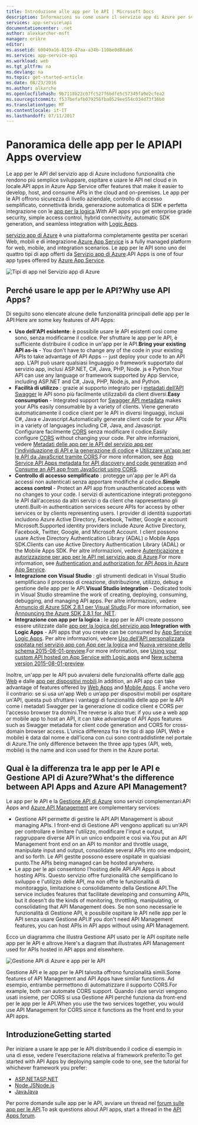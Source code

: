 ```yaml
---
title: Introduzione alle app per le API | Microsoft Docs
description: Informazioni su come usare il servizio app di Azure per sviluppare, ospitare e utilizzare le API RESTful.
services: app-service\api
documentationcenter: .net
author: alexkarcher-msft
manager: erikre
editor: 
ms.assetid: 60049a16-8159-47aa-a34b-110be0d8dab6
ms.service: app-service-api
ms.workload: web
ms.tgt_pltfrm: na
ms.devlang: na
ms.topic: get-started-article
ms.date: 08/23/2016
ms.author: alkarche
ms.openlocfilehash: 9b7118b22c07fc527f6bdfe5c57345fa9e2cfea2
ms.sourcegitcommit: f537befafb079256fba0529ee554c034d73f36b0
ms.translationtype: MT
ms.contentlocale: it-IT
ms.lasthandoff: 07/11/2017
---
```

# <a name="api-apps-overview"></a><span data-ttu-id="c1847-103">Panoramica delle app per le API</span><span class="sxs-lookup"><span data-stu-id="c1847-103">API Apps overview</span></span>
<span data-ttu-id="c1847-104">Le app per le API del servizio app di Azure includono funzionalità che rendono più semplice sviluppare, ospitare e usare le API nel cloud e in locale.</span><span class="sxs-lookup"><span data-stu-id="c1847-104">API apps in Azure App Service offer features that make it easier to develop, host, and consume APIs in the cloud and on-premises.</span></span> <span data-ttu-id="c1847-105">Le app per le API offrono sicurezza di livello aziendale, controllo di accesso semplificato, connettività ibrida, generazione automatica di SDK e perfetta integrazione con le [app per la logica](../logic-apps/logic-apps-what-are-logic-apps.md).</span><span class="sxs-lookup"><span data-stu-id="c1847-105">With API apps you get enterprise grade security, simple access control, hybrid connectivity, automatic SDK generation, and seamless integration with [Logic Apps](../logic-apps/logic-apps-what-are-logic-apps.md).</span></span>

<span data-ttu-id="c1847-106">[servizio app di Azure](../app-service/app-service-value-prop-what-is.md) è una piattaforma completamente gestita per scenari Web, mobili e di integrazione.</span><span class="sxs-lookup"><span data-stu-id="c1847-106">[Azure App Service](../app-service/app-service-value-prop-what-is.md) is a fully managed platform for web, mobile, and integration scenarios.</span></span> <span data-ttu-id="c1847-107">Le app per le API sono uno dei quattro tipi di app offerti da [Servizio app di Azure](../app-service/app-service-value-prop-what-is.md).</span><span class="sxs-lookup"><span data-stu-id="c1847-107">API Apps is one of four app types offered by [Azure App Service](../app-service/app-service-value-prop-what-is.md).</span></span>

![Tipi di app nel Servizio app di Azure](./media/app-service-api-apps-why-best-platform/appservicesuite.png)

## <a name="why-use-api-apps"></a><span data-ttu-id="c1847-109">Perché usare le app per le API?</span><span class="sxs-lookup"><span data-stu-id="c1847-109">Why use API Apps?</span></span>
<span data-ttu-id="c1847-110">Di seguito sono elencate alcune delle funzionalità principali delle app per le API:</span><span class="sxs-lookup"><span data-stu-id="c1847-110">Here are some key features of API Apps:</span></span>

* <span data-ttu-id="c1847-111">**Uso dell'API esistente**: è possibile usare le API esistenti così come sono, senza modificarne il codice. Per sfruttare le app per le API, è sufficiente distribuire il codice in un'app per le API.</span><span class="sxs-lookup"><span data-stu-id="c1847-111">**Bring your existing API as-is** - You don't have to change any of the code in your existing APIs to take advantage of API Apps -- just deploy your code to an API app.</span></span> <span data-ttu-id="c1847-112">L'API può usare qualsiasi linguaggio o framework supportato dal servizio app, inclusi ASP.NET, C#, Java, PHP, Node. js e Python.</span><span class="sxs-lookup"><span data-stu-id="c1847-112">Your API can use any language or framework supported by App Service, including ASP.NET and C#, Java, PHP, Node.js, and Python.</span></span>
* <span data-ttu-id="c1847-113">**Facilità di utilizzo** : grazie al supporto integrato per i [metadati dell’API Swagger](http://swagger.io/) le API sono più facilmente utilizzabili da client diversi.</span><span class="sxs-lookup"><span data-stu-id="c1847-113">**Easy consumption** - Integrated support for [Swagger API metadata](http://swagger.io/) makes your APIs easily consumable by a variety of clients.</span></span>  <span data-ttu-id="c1847-114">Viene generato automaticamente il codice client per le API in diversi linguaggi, inclusi C#, Java e Javascript.</span><span class="sxs-lookup"><span data-stu-id="c1847-114">Automatically generate client code for your APIs in a variety of languages including C#, Java, and Javascript.</span></span> <span data-ttu-id="c1847-115">Configurare facilmente [CORS](app-service-api-cors-consume-javascript.md) senza modificare il codice.</span><span class="sxs-lookup"><span data-stu-id="c1847-115">Easily configure [CORS](app-service-api-cors-consume-javascript.md) without changing your code.</span></span> <span data-ttu-id="c1847-116">Per altre informazioni, vedere [Metadati delle app per le API del servizio app per l'individuazione di API e la generazione di codice](app-service-api-metadata.md) e [Utilizzare un'app per le API da JavaScript tramite CORS](app-service-api-cors-consume-javascript.md).</span><span class="sxs-lookup"><span data-stu-id="c1847-116">For more information, see [App Service API Apps metadata for API discovery and code generation](app-service-api-metadata.md) and [Consume an API app from JavaScript using CORS](app-service-api-cors-consume-javascript.md).</span></span> 
* <span data-ttu-id="c1847-117">**Controllo di accesso semplificato** : protegge un'app per le API da accessi non autenticati senza apportare modifiche al codice.</span><span class="sxs-lookup"><span data-stu-id="c1847-117">**Simple access control** - Protect an API app from unauthenticated access with no changes to your code.</span></span> <span data-ttu-id="c1847-118">I servizi di autenticazione integrati proteggono le API dall'accesso da altri servizi o da client che rappresentano gli utenti.</span><span class="sxs-lookup"><span data-stu-id="c1847-118">Built-in authentication services secure APIs for access by other services or by clients representing users.</span></span> <span data-ttu-id="c1847-119">I provider di identità supportati includono Azure Active Directory, Facebook, Twitter, Google e account Microsoft.</span><span class="sxs-lookup"><span data-stu-id="c1847-119">Supported identity providers include Azure Active Directory, Facebook, Twitter, Google, and Microsoft Account.</span></span> <span data-ttu-id="c1847-120">I client possono usare Active Directory Authentication Library (ADAL) o Mobile Apps SDK.</span><span class="sxs-lookup"><span data-stu-id="c1847-120">Clients can use Active Directory Authentication Library (ADAL) or the Mobile Apps SDK.</span></span> <span data-ttu-id="c1847-121">Per altre informazioni, vedere [Autenticazione e autorizzazione per app per le API nel servizio app di Azure](app-service-api-authentication.md).</span><span class="sxs-lookup"><span data-stu-id="c1847-121">For more information, see [Authentication and authorization for API Apps in Azure App Service](app-service-api-authentication.md).</span></span>
* <span data-ttu-id="c1847-122">**Integrazione con Visual Studio** : gli strumenti dedicati in Visual Studio semplificano il processo di creazione, distribuzione, utilizzo, debug e gestione delle app per le API.</span><span class="sxs-lookup"><span data-stu-id="c1847-122">**Visual Studio integration** - Dedicated tools in Visual Studio streamline the work of creating, deploying, consuming, debugging, and managing API apps.</span></span> <span data-ttu-id="c1847-123">Per altre informazioni, vedere [Annuncio di Azure SDK 2.8.1 per Visual Studio](https://azure.microsoft.com/blog/announcing-azure-sdk-2-8-1-for-net/).</span><span class="sxs-lookup"><span data-stu-id="c1847-123">For more information, see [Announcing the Azure SDK 2.8.1 for .NET](https://azure.microsoft.com/blog/announcing-azure-sdk-2-8-1-for-net/).</span></span>
* <span data-ttu-id="c1847-124">**Integrazione con app per la logica** : le app per le API create possono essere utilizzate dalle [app per la logica del servizio app](../logic-apps/logic-apps-what-are-logic-apps.md).</span><span class="sxs-lookup"><span data-stu-id="c1847-124">**Integration with Logic Apps** - API apps that you create can be consumed by [App Service Logic Apps](../logic-apps/logic-apps-what-are-logic-apps.md).</span></span>  <span data-ttu-id="c1847-125">Per altre informazioni, vedere [Uso dell'API personalizzata ospitata nel servizio app con App per la logica](../logic-apps/logic-apps-custom-hosted-api.md) and [Nuova versione dello schema 2015-08-01-preview](../logic-apps/logic-apps-schema-2015-08-01.md).</span><span class="sxs-lookup"><span data-stu-id="c1847-125">For more information, see [Using your custom API hosted on App Service with Logic apps](../logic-apps/logic-apps-custom-hosted-api.md) and [New schema version 2015-08-01-preview](../logic-apps/logic-apps-schema-2015-08-01.md).</span></span>

<span data-ttu-id="c1847-126">Inoltre, un'app per le API può avvalersi delle funzionalità offerte dalle [app Web](../app-service-web/app-service-web-overview.md) e dalle [app per dispositivi mobili](../app-service-mobile/app-service-mobile-value-prop.md).</span><span class="sxs-lookup"><span data-stu-id="c1847-126">In addition, an API app can take advantage of features offered by [Web Apps](../app-service-web/app-service-web-overview.md) and [Mobile Apps](../app-service-mobile/app-service-mobile-value-prop.md).</span></span> <span data-ttu-id="c1847-127">È anche vero il contrario: se si usa un'app Web o un’app per dispositivi mobili per ospitare un'API, questa può sfruttare i vantaggi di funzionalità delle app per le API come i metadati Swagger per la generazione di codice client e CORS per l'accesso browser tra domini.</span><span class="sxs-lookup"><span data-stu-id="c1847-127">The reverse is also true: if you use a web app or mobile app to host an API, it can take advantage of API Apps features such as Swagger metadata for client code generation and CORS for cross-domain browser access.</span></span> <span data-ttu-id="c1847-128">L’unica differenza fra i tre tipi di app (API, Web e mobile) è data dal nome e dall’icona con cui sono contraddistinte nel portale di Azure.</span><span class="sxs-lookup"><span data-stu-id="c1847-128">The only difference between the three app types (API, web, mobile) is the name and icon used for them in the Azure portal.</span></span>

## <a name="whats-the-difference-between-api-apps-and-azure-api-management"></a><span data-ttu-id="c1847-129">Qual è la differenza tra le app per le API e Gestione API di Azure?</span><span class="sxs-lookup"><span data-stu-id="c1847-129">What's the difference between API Apps and Azure API Management?</span></span>
<span data-ttu-id="c1847-130">Le app per le API e la [Gestione API di Azure](../api-management/api-management-key-concepts.md) sono servizi complementari:</span><span class="sxs-lookup"><span data-stu-id="c1847-130">API Apps and [Azure API Management](../api-management/api-management-key-concepts.md) are complementary services:</span></span>

* <span data-ttu-id="c1847-131">Gestione API permette di gestire le API.</span><span class="sxs-lookup"><span data-stu-id="c1847-131">API Management is about managing APIs.</span></span> <span data-ttu-id="c1847-132">I front-end di Gestione API vengono applicati su un'API per controllare e limitare l'utilizzo, modificare l'input e output, raggruppare diverse API in un unico endpoint e così via.</span><span class="sxs-lookup"><span data-stu-id="c1847-132">You put an API Management front end on an API to monitor and throttle usage, manipulate input and output, consolidate several APIs into one endpoint, and so forth.</span></span> <span data-ttu-id="c1847-133">Le API gestite possono essere ospitate in qualsiasi punto.</span><span class="sxs-lookup"><span data-stu-id="c1847-133">The APIs being managed can be hosted anywhere.</span></span>
* <span data-ttu-id="c1847-134">Le app per le api consentono l'hosting delle API.</span><span class="sxs-lookup"><span data-stu-id="c1847-134">API Apps is about hosting APIs.</span></span> <span data-ttu-id="c1847-135">Questo servizio offre funzionalità che semplificano lo sviluppo e l'utilizzo delle API, ma non offre le funzionalità di monitoraggio, limitazione o consolidamento della Gestione API.</span><span class="sxs-lookup"><span data-stu-id="c1847-135">The service includes features that facilitate developing and consuming APIs, but it doesn't do the kinds of monitoring, throttling, manipulating, or consolidating that API Management does.</span></span> <span data-ttu-id="c1847-136">Se non sono necessarie le funzionalità di Gestione API, è possibile ospitare le API nelle app per le API senza usare Gestione API.</span><span class="sxs-lookup"><span data-stu-id="c1847-136">If you don't need API Management features, you can host APIs in API apps without using API Management.</span></span>

<span data-ttu-id="c1847-137">Ecco un diagramma che illustra Gestione API usato per le API ospitate nelle app per le API e altrove.</span><span class="sxs-lookup"><span data-stu-id="c1847-137">Here's a diagram that illustrates API Management used for APIs hosted in API apps and elsewhere.</span></span>

![Gestione API di Azure e app per le API](./media/app-service-api-apps-why-best-platform/apia-apim.png)

<span data-ttu-id="c1847-139">Gestione API e le app per le API talvolta offrono funzionalità simili.</span><span class="sxs-lookup"><span data-stu-id="c1847-139">Some features of API Management and API Apps have similar functions.</span></span>  <span data-ttu-id="c1847-140">Ad esempio, entrambe permettono di automatizzare il supporto CORS.</span><span class="sxs-lookup"><span data-stu-id="c1847-140">For example, both can automate CORS support.</span></span> <span data-ttu-id="c1847-141">Quando i due servizi vengono usati insieme, per CORS si usa Gestione API perché funziona da front-end per le app per le API.</span><span class="sxs-lookup"><span data-stu-id="c1847-141">When you use the two services together, you would use API Management for CORS since it functions as the front end to your API apps.</span></span> 

## <a name="getting-started"></a><span data-ttu-id="c1847-142">Introduzione</span><span class="sxs-lookup"><span data-stu-id="c1847-142">Getting started</span></span>
<span data-ttu-id="c1847-143">Per iniziare a usare le app per le API distribuendo il codice di esempio in una di esse, vedere l'esercitazione relativa al framework preferito:</span><span class="sxs-lookup"><span data-stu-id="c1847-143">To get started with API Apps by deploying sample code to one, see the tutorial for whichever framework you prefer:</span></span>

* [<span data-ttu-id="c1847-144">ASP.NET</span><span class="sxs-lookup"><span data-stu-id="c1847-144">ASP.NET</span></span>](app-service-api-dotnet-get-started.md) 
* [<span data-ttu-id="c1847-145">Node.JS</span><span class="sxs-lookup"><span data-stu-id="c1847-145">Node.js</span></span>](app-service-api-nodejs-api-app.md) 
* [<span data-ttu-id="c1847-146">Java</span><span class="sxs-lookup"><span data-stu-id="c1847-146">Java</span></span>](app-service-api-java-api-app.md) 

<span data-ttu-id="c1847-147">Per porre domande sulle app per le API, avviare un thread nel [forum sulle app per le API](https://social.msdn.microsoft.com/Forums/en-US/home?forum=AzureAPIApps).</span><span class="sxs-lookup"><span data-stu-id="c1847-147">To ask questions about API apps, start a thread in the [API Apps forum](https://social.msdn.microsoft.com/Forums/en-US/home?forum=AzureAPIApps).</span></span> 

